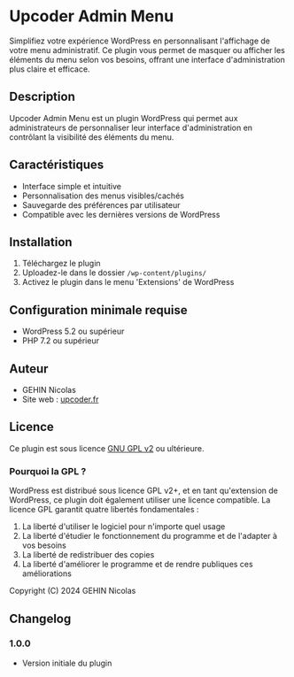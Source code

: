# Upcoder Admin Menu

Simplifiez votre expérience WordPress en personnalisant l'affichage de votre menu administratif. Ce plugin vous permet de masquer ou afficher les éléments du menu selon vos besoins, offrant une interface d'administration plus claire et efficace.

## Description

Upcoder Admin Menu est un plugin WordPress qui permet aux administrateurs de personnaliser leur interface d'administration en contrôlant la visibilité des éléments du menu. 

## Caractéristiques

- Interface simple et intuitive
- Personnalisation des menus visibles/cachés
- Sauvegarde des préférences par utilisateur
- Compatible avec les dernières versions de WordPress

## Installation

1. Téléchargez le plugin
2. Uploadez-le dans le dossier `/wp-content/plugins/`
3. Activez le plugin dans le menu 'Extensions' de WordPress

## Configuration minimale requise

- WordPress 5.2 ou supérieur
- PHP 7.2 ou supérieur

## Auteur

- GEHIN Nicolas
- Site web : [upcoder.fr](https://upcoder.fr)

## Licence

Ce plugin est sous licence [GNU GPL v2](https://www.gnu.org/licenses/gpl-2.0.html) ou ultérieure.

### Pourquoi la GPL ?

WordPress est distribué sous licence GPL v2+, et en tant qu'extension de WordPress, ce plugin doit également utiliser une licence compatible. La licence GPL garantit quatre libertés fondamentales :

1. La liberté d'utiliser le logiciel pour n'importe quel usage
2. La liberté d'étudier le fonctionnement du programme et de l'adapter à vos besoins
3. La liberté de redistribuer des copies
4. La liberté d'améliorer le programme et de rendre publiques ces améliorations

Copyright (C) 2024 GEHIN Nicolas

## Changelog

### 1.0.0
- Version initiale du plugin
